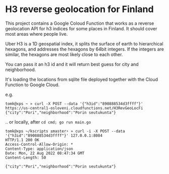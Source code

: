 # H3 reverse geolocation for Finland

This project contains a Google Coloud Function that works as a reverse geolocation API for h3 indices for some places in Finland. It should cover most areas where people live.

Uber H3 is a 1D geospatial index, it splits the surface of earth to hierarchical hexagons, and addresses the hexagons by 64bit integers. If the integers are similar, the hexagons are most likely close to each other.

You can pass it an h3 id and it will return best guess for city and neighborhood.

It's loading the locations from sqlite file deployed together with the Cloud Function to Google Cloud.

e.g.

```
tomk@xps ~ » curl -X POST --data '{"h3id":"890888534d3ffff"}' https://us-central1-osloveni.cloudfunctions.net/H3RevGeoLocFi 
{"city":"Pori","neighborhood":"Porin seutukunta"}

```

.. or locally, after `cd cmd; go run main.go`

```
tomk@xps ~/kscripts ±master⚡ » curl -i -X POST --data '{"h3id":"890888534d3ffff"}' 127.0.0.1:8084
HTTP/1.1 200 OK
Access-Control-Allow-Origin: *
Content-Type: application/json
Date: Mon, 22 Aug 2022 08:47:34 GMT
Content-Length: 50

{"city":"Pori","neighborhood":"Porin seutukunta"}
```

